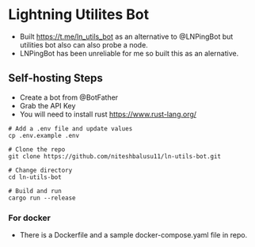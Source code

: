 # Lightning Utilites Bot

- Built https://t.me/ln_utils_bot as an alternative to @LNPingBot but utilities bot also can also probe a node.
- LNPingBot has been unreliable for me so built this as an alernative.

## Self-hosting Steps
- Create a bot from @BotFather
- Grab the API Key
- You will need to install rust https://www.rust-lang.org/
```
# Add a .env file and update values
cp .env.example .env

# Clone the repo
git clone https://github.com/niteshbalusu11/ln-utils-bot.git

# Change directory
cd ln-utils-bot

# Build and run
cargo run --release
```

### For docker
- There is a Dockerfile and a sample docker-compose.yaml file in repo.